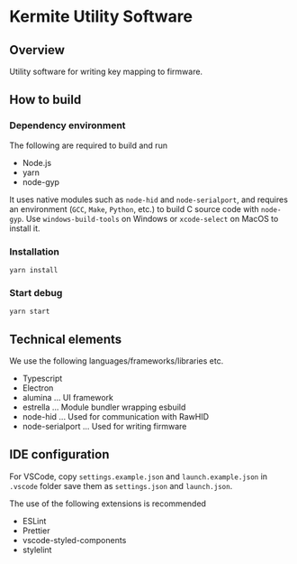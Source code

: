 # Kermite Utility Software

## Overview
Utility software for writing key mapping to firmware.

## How to build

### Dependency environment

The following are required to build and run

- Node.js
- yarn
- node-gyp

It uses native modules such as `node-hid` and `node-serialport`, and requires an environment (`GCC`, `Make`, `Python`, etc.) to build C source code with `node-gyp`. Use `windows-build-tools` on Windows or `xcode-select` on MacOS to install it.

### Installation

```
yarn install
```

### Start debug

```
yarn start
```
## Technical elements

We use the following languages/frameworks/libraries etc.
- Typescript
- Electron
- alumina ... UI framework
- estrella ... Module bundler wrapping esbuild
- node-hid ... Used for communication with RawHID
- node-serialport ... Used for writing firmware

## IDE configuration

For VSCode, copy `settings.example.json` and `launch.example.json` in `.vscode` folder save them as `settings.json` and `launch.json`.

The use of the following extensions is recommended
* ESLint
* Prettier
* vscode-styled-components
* stylelint
